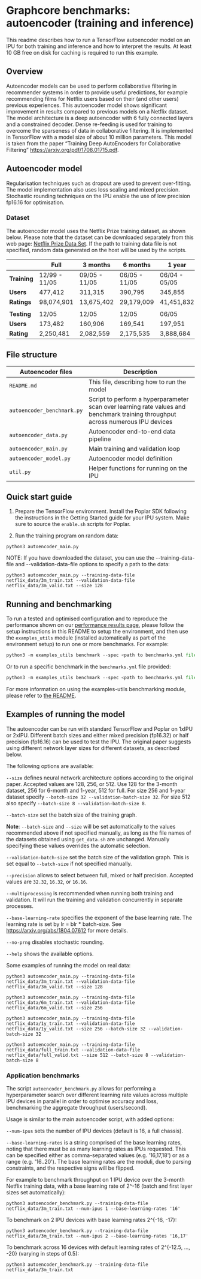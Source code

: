 # Graphcore benchmarks: autoencoder (training and inference)

This readme describes how to run a TensorFlow autoencoder model on an IPU for both training and inference and how to interpret the results. 
At least 10 GB free on disk for caching is required to run this example.

## Overview

Autoencoder models can be used to perform collaborative filtering in recommender systems in order to provide useful predictions, for example recommending films for Netflix users based on their (and other users) previous experiences. This autoencoder model shows significant improvement in results compared to previous models on a Netflix dataset. 
The model architecture is a deep autoencoder with 6 fully connected layers and a constrained decoder. Dense re-feeding is used for training to overcome the sparseness of data in collaborative filtering. It is implemented in TensorFlow with a model size of about 10 million parameters. This model is taken from the paper “Training Deep AutoEncoders for Collaborative Filtering” https://arxiv.org/pdf/1708.01715.pdf.

## Autoencoder model

Regularisation techniques such as dropout are used to prevent over-fitting. The model implementation also uses loss scaling and mixed precision. Stochastic rounding techniques on the IPU enable the use of low precision fp16.16 for optimisation. 

### Dataset

The autoencoder model uses the Netflix Prize training dataset, as shown below.
Please note that the dataset can be downloaded separately from this web page: [Netflix Prize Data Set](https://academictorrents.com/details/9b13183dc4d60676b773c9e2cd6de5e5542cee9a). 
If the path to training data file is not specified, random data generated on the host will be used by the scripts.

|      | Full | 3 months | 6 months | 1 year |
| ---- | ---- | -------- | -------- | ------ |
| **Training** | 12/99 - 11/05 | 09/05 - 11/05 | 06/05 - 11/05 | 06/04 - 05/05 |
| **Users** | 477,412 | 311,315 | 390,795 | 345,855 |
| **Ratings** | 98,074,901 | 13,675,402 | 29,179,009 | 41,451,832 |
|  |  |  |  |  |
| **Testing** | 12/05 | 12/05 | 12/05 | 06/05 |
| **Users** | 173,482 | 160,906 | 169,541 | 197,951 |
| **Rating** | 2,250,481 | 2,082,559 | 2,175,535 | 3,888,684 |

## File structure

| Autoencoder files           | Description                                                  |
| --------------------------- | ------------------------------------------------------------ |
| `README.md`                 | This file, describing how to run the model                   |
| `autoencoder_benchmark.py` | Script to perform a hyperparameter scan over learning rate values and benchmark training throughput across numerous IPU devices |
| `autoencoder_data.py`       | Autoencoder end-to-end data pipeline                         |
| `autoencoder_main.py`       | Main training and validation loop                            |
| `autoencoder_model.py`      | Autoencoder model definition                                 |
| `util.py`                   | Helper functions for running on the IPU                      |

## Quick start guide

1)	Prepare the TensorFlow environment. 
	Install the Poplar SDK following the instructions in the Getting Started guide for your IPU system.
    Make sure to source the `enable.sh` scripts for Poplar.

2)	Run the training program on random data: 
```
python3 autoencoder_main.py
```

NOTE: If you have downloaded the dataset, you can use the --training-data-file and --validation-data-file options to specify a path to the data:
```
python3 autoencoder_main.py --training-data-file netflix_data/3m_train.txt --validation-data-file netflix_data/3m_valid.txt --size 128
```

## Running and benchmarking

To run a tested and optimised configuration and to reproduce the performance shown on our [performance results page](https://www.graphcore.ai/performance-results), please follow the setup instructions in this README to setup the environment, and then use the `examples_utils` module (installed automatically as part of the environment setup) to run one or more benchmarks. For example:

```python
python3 -m examples_utils benchmark --spec <path to benchmarks.yml file>
```

Or to run a specific benchmark in the `benchmarks.yml` file provided:

```python
python3 -m examples_utils benchmark --spec <path to benchmarks.yml file> --benchmark <name of benchmark>
```

For more information on using the examples-utils benchmarking module, please refer to [the README](https://github.com/graphcore/examples-utils/blob/master/examples_utils/benchmarks/README.md).

## Examples of running the model

The autoencoder can be run with standard TensorFlow and Poplar on 1xIPU or 2xIPU. Different batch sizes and either mixed precision (fp16.32) or half precision (fp16.16) can be used to test the IPU. The original paper suggests using different network layer sizes for different datasets, as described below.

The following options are available:

`--size` defines neural network architecture options according to the original paper. Accepted values are 128, 256, or 512. Use 128 for the 3-month dataset, 256 for 6-month and 1-year, 512 for full. For size 256 and 1-year dataset specify `--batch-size 32 --validation-batch-size 32`. For size 512 also specify `--batch-size 8 --validation-batch-size 8`. 

`--batch-size` set the batch size of the training graph. 

**Note**: `--batch-size` and `--size` will be set automatically to the values recommended above if not specified manually, as long as the file names of the datasets obtained using `get_data.sh` are unchanged. Manually specifying these values overrides the automatic selection.

`--validation-batch-size` set the batch size of the validation graph. This is set equal to `--batch-size` if not specified manually.

`--precision` allows to select between full, mixed or half precision. Accepted values are `32.32`, `16.32`, or `16.16`.

`--multiprocessing` is recommended when running both training and validation. It will run the training and validation concurrently in separate processes.

`--base-learning-rate` specifies the exponent of the base learning rate. The learning rate is set by lr = blr * batch-size. See https://arxiv.org/abs/1804.07612 for more details.

`--no-prng` disables stochastic rounding.

`--help` shows the available options.

Some examples of running the model on real data:

```
python3 autoencoder_main.py --training-data-file netflix_data/3m_train.txt --validation-data-file netflix_data/3m_valid.txt --size 128
```
```
python3 autoencoder_main.py --training-data-file netflix_data/6m_train.txt --validation-data-file netflix_data/6m_valid.txt --size 256
```
```
python3 autoencoder_main.py --training-data-file netflix_data/1y_train.txt --validation-data-file netflix_data/1y_valid.txt --size 256 --batch-size 32 --validation-batch-size 32
```
```
python3 autoencoder_main.py --training-data-file netflix_data/full_train.txt --validation-data-file netflix_data/full_valid.txt --size 512 --batch-size 8 --validation-batch-size 8
```

### Application benchmarks

The script `autoencoder_benchmark.py` allows for performing a hyperparameter search over different learning rate values across multiple IPU devices in parallel in order to optimise accuracy and loss, benchmarking the aggregate throughput (users/second).

Usage is similar to the main autoencoder script, with added options:

`--num-ipus` sets the number of IPU devices (default is 16, a full chassis).

`--base-learning-rates` is a string comprised of the base learning rates, noting that there must be as many learning rates as IPUs requested. This can be specified either as comma-separated values (e.g. '16,17,18') or as a range (e.g. '16..20'). The base learning rates are the moduli, due to parsing constraints, and the respective signs will be flipped.

For example to benchmark throughput on 1 IPU device over the 3-month Netflix training data, with a base learning rate of 2^-16 (batch and first layer sizes set automatically):

```
python3 autoencoder_benchmark.py --training-data-file netflix_data/3m_train.txt --num-ipus 1 --base-learning-rates '16'
```

To benchmark on 2 IPU devices with base learning rates 2^{-16, -17}:

```
python3 autoencoder_benchmark.py --training-data-file netflix_data/3m_train.txt --num-ipus 2 --base-learning-rates '16,17'
```

To benchmark across 16 devices with default learning rates of 2^{-12.5, ..., -20} (varying in steps of 0.5):

```
python3 autoencoder_benchmark.py --training-data-file netflix_data/3m_train.txt
```
